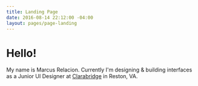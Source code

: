 ```yaml
---
title: Landing Page
date: 2016-08-14 22:12:00 -04:00
layout: pages/page-landing
---
```


# Hello!

My name is Marcus Relacion. Currently I'm designing & building interfaces as a Junior UI Designer at [Clarabridge](http://www.clarabridge.com/) in Reston, VA.